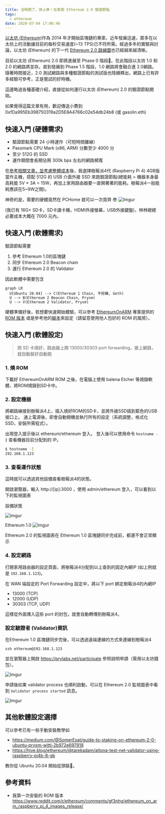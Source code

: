 ```yaml
---
title: 沒時間了，快上車！在家跑 Ethereum 2.0 驗證節點
tags:
  - ethereum
date: 2020-07-04 17:06:46
---
```


[以太坊 (Ethereum)](https://zh.wikipedia.org/zh-tw/%E4%BB%A5%E5%A4%AA%E5%9D%8A)作為 2014 年才開始區塊鏈的專案，近年發展迅速，眾多在以太坊上的活動讓目前的每秒交易速度(~13 TPS)已不符所需。經過多年的實驗與討論，以太坊 (Ethereum) 的下一代 [Ethereum 2.0 路線圖](https://www.blocktempo.com/the-state-of-eth2-june-2020/)也已經越來越清晰。

目前以太坊 (Ethereum) 2.0 即將進展至 Phase 0 階段。在此階段以太坊 1.0 和 2.0 的網路將並存。直到發展到 Phase 1.5 階段，1.0 網路將會融合進 2.0網路。隨著時間接近，2.0 測試網路與多種驗證節點的測試版也陸續釋出，網路上已有許多經驗可參考，正是嘗試的好時機。

這邊略過各種基礎介紹，直接從如何運行以太坊 (Ethereum) 2.0 的驗證節點開始。

如果覺得這篇文章有用，歡迎傳送小費到 0xfDa995Eb398750319a2D5E8A4766c02e54db24b8 (或 gasolin.eth)

## 快速入門 (硬體需求)

- 驗證節點需要 24 小時運作（可短時間離線）
- Passmark CPU Mark (x86, ARM) 分數至少 4000 分
- 至少 512G 的 SSD
- 運作期間會長期佔用 300k bps 左右的網路頻寬

在[參考相關文章，並考慮整體成本](https://www.facebook.com/groups/taipei.ethereum.meetup/permalink/1435541646639005/)後，我選擇樹莓派4代 (Raspberry Pi 4) 4GB版當作主機，搭配 512G 的 USB 介面外接 SSD 來跑驗證節點(總能耗 = 機器本身最高耗能 5V * 3A = 15W，再加上家用路由器要一直開著著的能耗。樹莓派4一般能耗應該在5~9W之間)。

神奇的是，需要的硬體竟然在 PCHome 就可以一次買齊 😎
![Imgur](https://i.imgur.com/XvSUG8i.png)

(我已有 16G+ SD卡，SD卡讀卡機，HDMI外接螢幕，USB外接鍵盤)，林林總總必要成本大概在 7000 元內。

## 快速入門 (軟體需求)

驗證節點需要
1. 參考 Ethereum 1.0的區塊鏈
2. 同步 Ethereum 2.0 Beacon chain
3. 運行 Ethereum 2.0 的 Validator

因此軟體中需要包含

```mermaid
graph LR
  U[Ubuntu 20.04] --> C(Ethereum 1 Chain, 不挖礦, Geth)
  U --> B(Ethereum 2 Beacon Chain, Prysm)
  U --> V(Ethereum 2 Validator, Prysm)
```

硬體準備好後，若想要快速開始體驗，可以參考 [EthereumOnARM](https://github.com/diglos/pi-gen/tree/ethraspbian2.0/) 專案提供的 [ROM 版本](https://www.reddit.com/r/ethereum/comments/hhvi2r/ethereum_on_arm_new_eth20_raspberry_pi_4_image/)
或是參考他的[腳本](https://github.com/diglos/pi-gen/tree/ethraspbian2.0/stage2)來設定（請留意使用他人包好的 ROM 的風險）。

## 快速入門 (軟體設定)

> 把 SD 卡燒好，路由器上開 13000/30303 port forwarding，接上網路，就自動裝好自動跑

### 1. 燒 ROM

下載好 EthereumOnARM ROM 之後，在電腦上使用 balena Etcher 等燒錄軟體，將ROM燒錄到SD卡中。

### 2. 設定機器

將網路線接到樹莓派4上，插入燒好ROM的SD卡，並將外接SSD插到藍色的USB接口上。
通上電源後，即會自動開機並執行所有的設定（系統調整，格式化 SSD，安裝所需程式）。

出現登入提示後以 ethereum/ethereum 登入。
登入後可以使用命令 `hostname -I` 查看機器目前分配到的 IP。

```sh
$ hostname -I
192.168.1.123
```

### 3. 查看運作狀態

這時就可以透過其他設備查看樹莓派4的狀態。

開啟瀏覽器，輸入 http://[ip]:3000 ，使用 admin/ethereum 登入，可以看到以下的監視圖表

設備狀態

![Imgur](https://i.imgur.com/r7lRWTW.png)

Ethereum 1.0
![Imgur](https://i.imgur.com/cllCJXK.png)

Ethereum 2.0 的監視圖表在 Ethereum 1.0 區塊鏈同步完成前，都還不會正常顯示

### 4. 設定網路

打開家用路由器的設定頁面，將樹莓派4分配到以上查到的固定內網IP (如上例就是 `192.168.1.123`)。

在 WAN 端設定的 Port Forwarding 設定中，將以下 port 綁定樹莓派4的內網IP

- 13000 (TCP)
- 12000 (UDP)
- 30303 (TCP, UDP)

這樣從外面傳入這些 port 的封包，就會自動轉傳到樹莓派4。

### 設定驗證者 (Validator)資訊

在Ethereum 1.0 區塊鏈同步完後，可以透過遠端連線的方式來連線到樹莓派4

```
ssh ethereum@192.168.1.123
```

並在瀏覽器上開啟 https://prylabs.net/participate 參照說明申請（需用以太坊錢包）。

![Imgur](https://i.imgur.com/N7q32gk.png)

申請後如果 validator process 也順利啟動，可以在 Ethereum 2.0 監視圖表中看到 `Validator process started` 訊息。

![Imgur](https://i.imgur.com/IwHa9w7.png)

## 其他軟體設定選擇

可以參考已有一些手動安裝教學如

- https://medium.com/@SomerEsat/guide-to-staking-on-ethereum-2-0-ubuntu-prysm-witti-2b972e697918
- https://hive.blog/ethereum/@tarekadam/altona-test-net-validator-using-raspberry-pi4b-8-gb

教你從 Ubuntu 20.04 開始從頭裝。

## 參考資料

- 我第一次安裝的 ROM 版本
https://www.reddit.com/r/ethereum/comments/gf3nhg/ethereum_on_arm_raspberry_pi_4_images_release/
